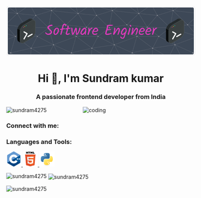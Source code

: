![logo](https://github.com/TarunGoel93/TarunGoel93/blob/main/github-header-image%20(1).png)
<h1 align="center">Hi 👋, I'm Sundram kumar</h1>
<h3 align="center">A passionate frontend developer from India</h3>
<img align="right" alt="coding" width=300 border-radius=10 src="https://media.tenor.com/C9qukZqPPS4AAAAM/coding-typing.gif">

<p align="left"> <img src="https://komarev.com/ghpvc/?username=sundram4275&label=Profile%20views&color=0e75b6&style=flat" alt="sundram4275" /> </p>

<h3 align="left">Connect with me:</h3>
<p align="left">
</p>

<h3 align="left">Languages and Tools:</h3>
<p align="left"> <a href="https://www.w3schools.com/cpp/" target="_blank" rel="noreferrer"> <img src="https://raw.githubusercontent.com/devicons/devicon/master/icons/cplusplus/cplusplus-original.svg" alt="cplusplus" width="40" height="40"/> </a> <a href="https://www.w3.org/html/" target="_blank" rel="noreferrer"> <img src="https://raw.githubusercontent.com/devicons/devicon/master/icons/html5/html5-original-wordmark.svg" alt="html5" width="40" height="40"/> </a> <a href="https://www.python.org" target="_blank" rel="noreferrer"> <img src="https://raw.githubusercontent.com/devicons/devicon/master/icons/python/python-original.svg" alt="python" width="40" height="40"/> </a> </p>

<p><img align="left" src="https://github-readme-stats.vercel.app/api/top-langs?username=sundram4275&show_icons=true&locale=en&layout=compact" alt="sundram4275" /></p>

<p>&nbsp;<img align="center" src="https://github-readme-stats.vercel.app/api?username=sundram4275&show_icons=true&locale=en" alt="sundram4275" /></p>

<p><img align="center" src="https://github-readme-streak-stats.herokuapp.com/?user=sundram4275&" alt="sundram4275" /></p>



